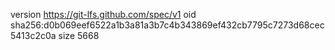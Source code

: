 version https://git-lfs.github.com/spec/v1
oid sha256:d0b069eef6522a1b3a81a3b7c4b343869ef432cb7795c7273d68cec5413c2c0a
size 5668

